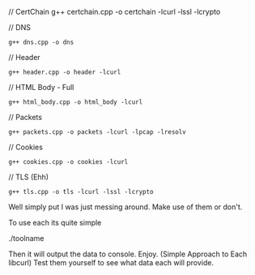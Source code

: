 // CertChain
g++ certchain.cpp -o certchain -lcurl -lssl -lcrypto

// DNS

```g++ dns.cpp -o dns```

// Header

```g++ header.cpp -o header -lcurl```

// HTML Body - Full

```g++ html_body.cpp -o html_body -lcurl```

// Packets

```g++ packets.cpp -o packets -lcurl -lpcap -lresolv```

// Cookies 

```g++ cookies.cpp -o cookies -lcurl```

// TLS (Ehh)

```g++ tls.cpp -o tls -lcurl -lssl -lcrypto```

Well simply put I was just messing around. Make use of them or don't.

To use each its quite simple

./toolname <url>

Then it will output the data to console. Enjoy. (Simple Approach to Each libcurl)
Test them yourself to see what data each will provide.
